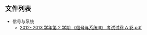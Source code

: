 

## 文件列表

- 信号与系统
    - [2012- 2013 学年第 2 学期 《信号与系统Ⅲ》 考试试卷 A 卷.pdf](https://github.com/Open-BJUT/BJUT-Helper/raw/master/./%E4%BF%A1%E5%8F%B7%E4%B8%8E%E7%B3%BB%E7%BB%9F/2012-%202013%20%E5%AD%A6%E5%B9%B4%E7%AC%AC%202%20%E5%AD%A6%E6%9C%9F%20%E3%80%8A%E4%BF%A1%E5%8F%B7%E4%B8%8E%E7%B3%BB%E7%BB%9F%E2%85%A2%E3%80%8B%20%E8%80%83%E8%AF%95%E8%AF%95%E5%8D%B7%20A%20%E5%8D%B7.pdf)

